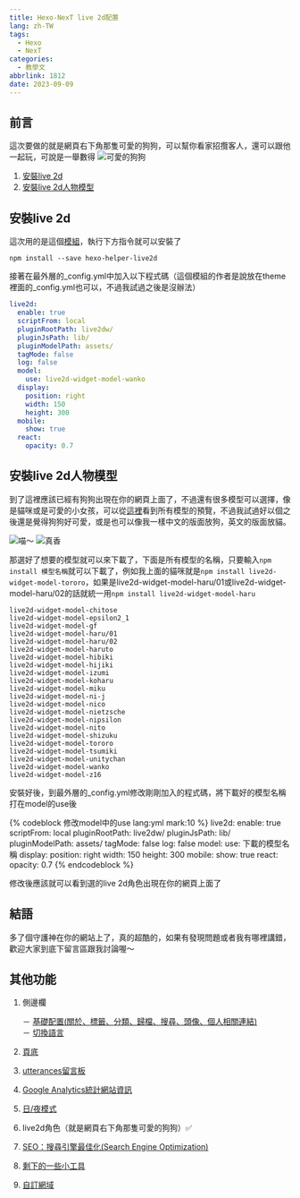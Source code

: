 ```yaml
---
title: Hexo-NexT live 2d配置
lang: zh-TW
tags:
  - Hexo
  - NexT
categories:
  - 教學文
abbrlink: 1812
date: 2023-09-09
---
```


## 前言

這次要做的就是網頁右下角那隻可愛的狗狗，可以幫你看家招攬客人，還可以跟他一起玩，可說是一舉數得
![可愛的狗狗](https://i.imgur.com/cxJLFJn.png)
<!--more-->

1. [安裝live 2d](/NexT-live2d/#安裝live-2d)
2. [安裝live 2d人物模型](/NexT-live2d/#安裝live-2d人物模型)

## 安裝live 2d

這次用的是這個[模組](https://github.com/xiazeyu/live2d-widget-models)，執行下方指令就可以安裝了

``` no
npm install --save hexo-helper-live2d
```

接著在最外層的_config.yml中加入以下程式碼（這個模組的作者是說放在theme裡面的_config.yml也可以，不過我試過之後是沒辦法）

```yml
live2d:
  enable: true
  scriptFrom: local
  pluginRootPath: live2dw/
  pluginJsPath: lib/
  pluginModelPath: assets/
  tagMode: false
  log: false
  model:
    use: live2d-widget-model-wanko
  display:
    position: right
    width: 150
    height: 300
  mobile:
    show: true
  react:
    opacity: 0.7
```

## 安裝live 2d人物模型

到了這裡應該已經有狗狗出現在你的網頁上面了，不過還有很多模型可以選擇，像是貓咪或是可愛的小女孩，可以從[這裡](https://blog.csdn.net/wang_123_zy/article/details/87181892#live2dwidgetmodelchitose_12)看到所有模型的預覽，不過我試過好以個之後還是覺得狗狗好可愛，或是也可以像我一樣中文的版面放狗，英文的版面放貓。

![喵～](https://i.imgur.com/Bp0nf0U.png)
![真香](https://i.imgur.com/EpN4LqQ.png)

那選好了想要的模型就可以來下載了，下面是所有模型的名稱，只要輸入`npm install 模型名稱`就可以下載了，例如我上面的貓咪就是`npm install live2d-widget-model-tororo`，如果是live2d-widget-model-haru/01或live2d-widget-model-haru/02的話就統一用`npm install live2d-widget-model-haru`

```# 模型名稱
live2d-widget-model-chitose
live2d-widget-model-epsilon2_1
live2d-widget-model-gf
live2d-widget-model-haru/01
live2d-widget-model-haru/02
live2d-widget-model-haruto
live2d-widget-model-hibiki
live2d-widget-model-hijiki
live2d-widget-model-izumi
live2d-widget-model-koharu
live2d-widget-model-miku
live2d-widget-model-ni-j
live2d-widget-model-nico
live2d-widget-model-nietzsche
live2d-widget-model-nipsilon
live2d-widget-model-nito
live2d-widget-model-shizuku
live2d-widget-model-tororo
live2d-widget-model-tsumiki
live2d-widget-model-unitychan
live2d-widget-model-wanko
live2d-widget-model-z16
```

安裝好後，到最外層的_config.yml修改剛剛加入的程式碼，將下載好的模型名稱打在model的use後

{% codeblock 修改model中的use lang:yml mark:10 %}
live2d:
  enable: true
  scriptFrom: local
  pluginRootPath: live2dw/
  pluginJsPath: lib/
  pluginModelPath: assets/
  tagMode: false
  log: false
  model:
    use: 下載的模型名稱
  display:
    position: right
    width: 150
    height: 300
  mobile:
    show: true
  react:
    opacity: 0.7
{% endcodeblock %}

修改後應該就可以看到選的live 2d角色出現在你的網頁上面了

## 結語

多了個守護神在你的網站上了，真的超酷的，如果有發現問題或者我有哪裡講錯，歡迎大家到底下留言區跟我討論喔～

## 其他功能

1. 側邊欄

    － [基礎配置(關於、標籤、分類、歸檔、搜尋、頭像、個人相關連結)](/NexT-sidebar-basic)  
    － [切換語言](/NexT-sidebar-switch-lang)  

2. [頁底](/NexT-footer)
3. [utterances留言板](/NexT-utterances-comment-box)
4. [Google Analytics統計網站資訊](/NexT-google-analytics)
5. [日/夜模式](/NexT-dark-light-mode)
6. live2d角色（就是網頁右下角那隻可愛的狗狗）✅
7. [SEO：搜尋引擎最佳化(Search Engine Optimization)](/SEO-Search-Engine-Optimization)
8. [剩下的一些小工具](/NexT-some-cool-tools)
9. [自訂網域](/Hexo-NexT_custom_domain)
